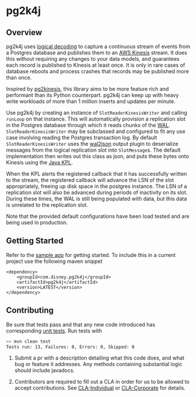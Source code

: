 # pg2k4j

## Overview
pg2k4j uses [logical decoding](https://www.postgresql.org/docs/9.4/static/logicaldecoding.html) to capture a continuous stream of events from a Postgres database and publishes them to an [AWS Kinesis](https://aws.amazon.com/kinesis/) stream.
It does this without requiring any changes to your data models, and guarantees each record is published to Kinesis at least once.
It is only in rare cases of database reboots and process crashes that records may be published more than once.

Inspired by [pg2kinesis](https://github.com/handshake/pg2kinesis), this library aims to be more feature rich and performant than its Python counterpart. pg2k4j 
can keep up with heavy write workloads of more than 1 million inserts and updates per minute. 

Use pg2k4j by creating an instance of `SlotReaderKinesisWriter` and calling `runLoop` on that instance. This will automatically
provision a replication slot in the Postgres database through which it reads chunks of the [WAL](https://www.postgresql.org/docs/current/static/wal-intro.html).
`SlotReaderKinesisWriter` may be subclassed and configured to fit any use case involving reading the Postgres transaction log.
By default `SlotReaderKinesisWriter` uses the [wal2json](https://github.com/eulerto/wal2json) output plugin to deserialize messages from the logical replication slot into
`SlotMessage`s. The default implementation then writes out this class as json, and puts these bytes onto Kinesis using the
[Java KPL](https://github.com/awslabs/amazon-kinesis-producer/tree/master/java).
 
When the KPL alerts the registered callback that it has successfully written to the stream, the registered callback will advance the LSN of the slot appropriately,
freeing up disk space in the postgres instance. The LSN of a replication slot will also be advanced during periods of inactivity on its slot.
During these times, the WAL is still being populated with data, but this data is unrelated to the replication slot. 

Note that the provided default configurations have been load tested and are being used in production. 

## Getting Started

Refer to the [sample app](sampleApp) for getting started.
To include this in a current project use the following maven snippet

```
<dependency>
    <groupId>com.disney.pg2k4j</groupId>
    <artifactId>pg2k4j</artifactId>
    <version>LATEST</version>
</dependency>
```


## Contributing

Be sure that tests pass and that any new code introduced has corresponding [unit tests](src/test/java/com/disney/pg2k4j). Run tests with 

```bash
>> mvn clean test
Tests run: 13, Failures: 0, Errors: 0, Skipped: 0
```

1. Submit a pr with a description detailing what this code does, and what bug or feature it addresses. Any methods
containing substantial logic should include javadocs.

2. Contributors are required to fill out a CLA in order for us to be allowed to accept contributions. See [CLA-Individual](CLA-Individual.md) or [CLA-Corporate](CLA-Corporate.md) for details.